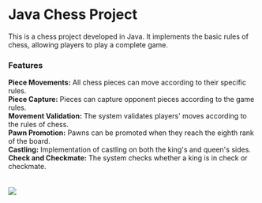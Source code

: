 <h1> Java Chess Project </h1>
This is a chess project developed in Java. It implements the basic rules of chess, allowing players to play a complete game.

<h3> Features</h3>
<b>Piece Movements:</b> All chess pieces can move according to their specific rules. <br>
<b>Piece Capture:</b> Pieces can capture opponent pieces according to the game rules.<br>
<b>Movement Validation:</b> The system validates players' moves according to the rules of chess.<br>
<b>Pawn Promotion:</b> Pawns can be promoted when they reach the eighth rank of the board.<br>
<b>Castling:</b> Implementation of castling on both the king's and queen's sides.<br>
<b>Check and Checkmate:</b> The system checks whether a king is in check or checkmate.<br>
<br>
<br>
<img src="https://github.com/ZetZed/Chess-System/assets/60768726/130a011c-5d3c-4d5d-9622-5d265b33b3d8" />
